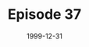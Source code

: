 ---
layout: podcast
title: Episode 37 
number: 37
subtitle: 
summary: 
date: 1999-12-31
location: https://dl.dropboxusercontent.com/s/e5mr7pw9w1npamj/watir_podcast_37.mp3?dl=0
size: 
duration: 
---